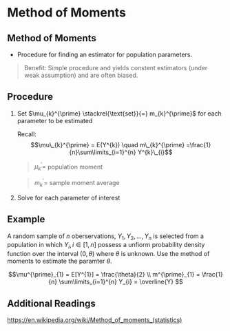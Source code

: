 # Method of Moments 

## Method of Moments
* Procedure for finding an estimator for population parameters.

> Benefit: Simple procedure and yields constent estimators (under weak assumption) and are often biased.

## Procedure
1. Set $\mu_{k}^{\prime} \stackrel{\text{set}}{=} m_{k}^{\prime}$ for each parameter to be estimated

    Recall:
    $$\mu\_{k}^{\prime} = E(Y^{k}) \quad m\_{k}^{\prime} =\frac{1}{n}\sum\limits_{i=1}^{n} Y^{k}\_{i}$$

    > $\mu^{\prime}_{k} =$  population moment

    > $m^{\prime}_{k} =$ sample moment average
2. Solve for each parameter of interest



## Example
A random sample of $n$ oberservations, $Y_{1}, Y_{2},..., Y_{n}$ is selected from a population in which $Y_{i}, i \in [1,n]$ possess a unfiorm probability density function over the interval $(0,\theta)$ where $\theta$ is unknown. Use the method of moments to estimate the paramter $\theta$.

$$\mu^{\prime}_{1} = E[Y^{1}] = \frac{\theta}{2} \\
m^{\prime}_{1} = \frac{1}{n} \sum\limits_{i=1}^{n} Y_{i} = \overline{Y}
$$

## Additional Readings

https://en.wikipedia.org/wiki/Method_of_moments_(statistics)